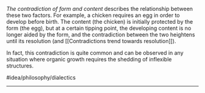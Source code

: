 *The contradiction of form and content* describes the relationship between these two factors. For example, a chicken requires an egg in order to develop before birth. The content (the chicken) is initially protected by the form (the egg), but at a certain tipping point, the developing content is no longer aided by the form, and the contradiction between the two heightens until its resolution (and [[Contradictions trend towards resolution]]).  

In fact, this contradiction is quite common and can be observed in any situation where organic growth requires the shedding of inflexible structures. 

#idea/philosophy/dialectics 

---
